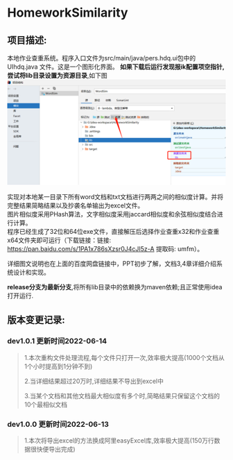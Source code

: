 # HomeworkSimilarity

## 项目描述:

本地作业查重系统。程序入口文件为src/main/java/pers.hdq.ui包中的UIhdq.java 文件。这是一个图形化界面。
**如果下载后运行发现报ik配置项空指针,尝试将lib目录设置为资源目录**,如下图
![img.png](img.png)

实现对本地某一目录下所有word文档和txt文档进行两两之间的相似度计算。并将完整结果简略结果以及抄袭名单输出为excel文件。  
图片相似度采用PHash算法，文字相似度采用jaccard相似度和余弦相似度结合进行计算。  
程序已经生成了32位和64位exe文件，直接解压后选择作业查重x32和作业查重x64文件夹即可运行（下载链接：链接: https://pan.baidu.com/s/1PA1x786sXzsr0J4cJI5z-A 提取码: umfm）。

详细图文说明也在上面的百度网盘链接中，PPT初步了解，文档3,4章详细介绍系统设计和实现。

**release分支为最新分支**,将所有lib目录中的依赖换为maven依赖;且正常使用idea打开运行.

## 版本变更记录:

### dev1.0.1 更新时间2022-06-14

> 1.本次重构文件处理流程,每个文件只打开一次,效率极大提高(1000个文档从1个小时提高到1分钟不到)
>
> 2.当详细结果超过20万时,详细结果不导出到excel中
>
> 3.当某个文档和其他文档最大相似度有多个时,简略结果只保留这个文档的10个最相似文档

### dev1.0.0 更新时间2022-06-13

> 1.本次将导出excel的方法换成阿里easyExcel库,效率极大提高(150万行数据很快便导出完成)
